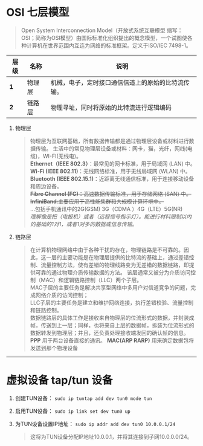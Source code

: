

# OSI 七层模型
>  Open System Interconnection Model（开放式系统互联模型 缩写：OSI；简称为OSI模型）由国际标准化组织提出的概念模型，一个试图使各种计算机在世界范围内互连为网络的标准框架。定义于ISO/IEC 7498-1。


| 层级 | 名称 |  说明 |
| -- | -- |  -- |
| **1** | 物理层 |   机械，电子，定时接口通信信道上的原始的比特流传输。 |
| **2** | 链路层 |  物理寻址，同时将原始的比特流进行逻辑编码 |


1. 物理层 
    > 物理层为互联网基础，所有数据传输都是通过物理层设备或材料进行数据传输。 生活中的常见物理层设备或材料：网卡，猫，光纤，网线(电缆)，WI-FI(无线电)。   
    **Ethernet（IEEE 802.3）**：最常见的网卡标准，用于局域网 (LAN) 中。  
    **Wi-Fi (IEEE 802.11)**：无线网络标准，用于无线局域网 (WLAN) 中。  
    **Bluetooth (IEEE 802.15.1)**：近距离无线通信标准，用于连接移动设备和周边设备。  
    ~~**Fibre Channel (FC)**：高速数据传输标准，用于存储网络 (SAN) 中。~~  
    ~~**InfiniBand**:主要应用于高性能集群和大规模计算环境中。~~  
    ...包括手机通讯中的2G(GSM) 3G（CDMA ）4G（LTE）5G(NR)  
    *理解像是把（电报机）或者（远程信号指示灯）。能进行材料限制以内的基础的1对1，或者1对多的数据或信息传输。*

2. 链路层
    > 在计算机物理网络中由于各种干扰的存在，物理链路是不可靠的。因此，这一层的主要功能是在物理层提供的比特流的基础上，通过差错控制、流量控制方法，使有差错的物理线路变为无差错的数据链路，即提供可靠的通过物理介质传输数据的方法。 该层通常又被分为介质访问控制（MAC）和逻辑链路控制（LLC）两个子层。  
    MAC子层的主要任务是解决共享型网络中多用户对信道竞争的问题，完成网络介质的访问控制；  
    LLC子层的主要任务是建立和维护网络连接，执行差错校验、流量控制和链路控制。  
    数据链路层的具体工作是接收来自物理层的位流形式的数据，并封装成帧，传送到上一层；同样，也将来自上层的数据帧，拆装为位流形式的数据转发到物理层；并且，还负责处理接收端发回的确认帧的信息。
    **PPP** 用于两台设备直接的通讯。
    **MAC(ARP RARP)** 用来确定数据包将发送到那个物理设备


***


# 虚拟设备 tap/tun 设备

1. 创建TUN设备：
`sudo ip tuntap add dev tun0 mode tun`


2. 启用TUN设备： 
`sudo ip link set dev tun0 up`

3. 为TUN设备设置IP地址：
`sudo ip addr add dev tun0 10.0.0.1/24`
    > 这将为TUN设备分配IP地址10.0.0.1，并将其连接到子网10.0.0.0/24。
